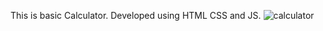 This is basic Calculator.
Developed using HTML CSS and JS.
![calculator](https://user-images.githubusercontent.com/49605916/232523520-79a39b14-1d31-435d-bfa0-cc1740d0dd91.JPG)
